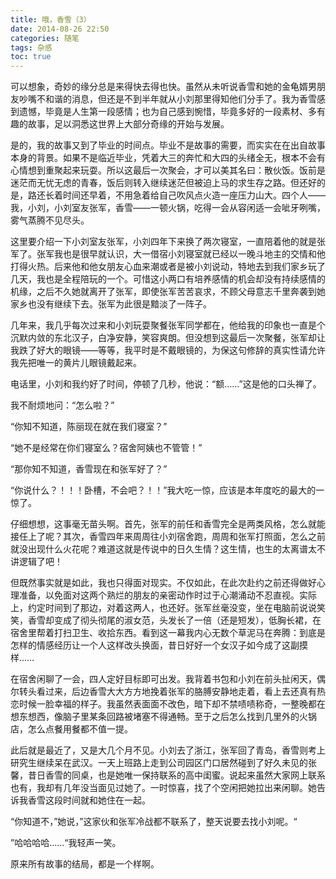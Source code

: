 ```yaml
---
title: 哦，香雪（3）
date: 2014-08-26 22:50
categories: 随笔
tags: 杂感
toc: true
---
```

可以想象，奇妙的缘分总是来得快去得也快。虽然从未听说香雪和她的金龟婿男朋友吵嘴不和谐的消息，但还是不到半年就从小刘那里得知他们分手了。我为香雪感到遗憾，毕竟是人生第一段感情；也为自己感到惋惜，毕竟多好的一段素材、多有趣的故事，足以洞悉这世界上大部分奇缘的开始与发展。

是的，我的故事又到了毕业的时间点。毕业不是故事的需要，而实实在在出自故事本身的背景。如果不是临近毕业，凭着大三的奔忙和大四的头绪全无，根本不会有心情想到重聚起来玩耍。所以这最后一次聚会，才可以美其名曰：散伙饭。饭前是迷茫而无忧无虑的青春，饭后则转入继续迷茫但被迫上马的求生存之路。但还好的是，路还长着时间还早着，不用急着给自己吹风点火造一座压力山大。四个人——我，小刘，小刘室友张军，香雪——一顿火锅，吃得一会从容闲适一会呲牙咧嘴，雾气蒸腾不见尽头。

这里要介绍一下小刘室友张军，小刘四年下来换了两次寝室，一直陪着他的就是张军了。张军我也是很早就认识，大一借宿小刘寝室就已经以一晚斗地主的交情和他打得火热。后来他和他女朋友心血来潮或者是被小刘说动，特地去到我们家乡玩了几天，我也是全程陪玩的一个。可惜这小两口有培养感情的机会却没有持续感情的机缘，之后不久她就离开了张军，即使张军苦苦哀求，不顾父母意志千里奔袭到她家乡也没有继续下去。张军为此很是黯淡了一阵子。

几年来，我几乎每次过来和小刘玩耍聚餐张军同学都在，他给我的印象也一直是个沉默内敛的东北汉子，白净安静，笑容爽朗。但没想到这最后一次聚餐，张军却让我跌了好大的眼镜——等等，我平时是不戴眼镜的，为保这句修辞的真实性请允许我先把唯一的黄片儿眼镜戴起来。

电话里，小刘和我约好了时间，停顿了几秒，他说：“额……”这是他的口头禅了。

我不耐烦地问：“怎么啦？”

“你知不知道，陈丽现在就在我们寝室？”

“她不是经常在你们寝室么？宿舍阿姨也不管管！”

“那你知不知道，香雪现在和张军好了？”

“你说什么？！！！卧槽，不会吧？！！”我大吃一惊，应该是本年度吃的最大的一惊了。

仔细想想，这事毫无苗头啊。首先，张军的前任和香雪完全是两类风格，怎么就能接任上了呢？其次，香雪四年来周周往小刘宿舍跑，周周和张军打照面，怎么之前就没出现什么火花呢？难道这就是传说中的日久生情？这生情，也生的太离谱太不讲逻辑了吧！

但既然事实就是如此，我也只得面对现实。不仅如此，在此次赴约之前还得做好心理准备，以免面对这两个熟烂的朋友的亲密动作时过于心潮涌动不忍直视。实际上，约定时间到了那边，对着这两人，也还好。张军丝毫没变，坐在电脑前说说笑笑，香雪却变成了彻头彻尾的淑女范，头发长了一倍（还是短发），低胸长裙，在宿舍里帮着打扫卫生、收拾东西。看到这一幕我内心无数个草泥马在奔腾：到底是怎样的情感经历让一个人这样改头换面，昔日好好一个女汉子如今成了这副摸样……

在宿舍闲聊了一会，四人定好目标即可出发。我背着书包和小刘在前头扯闲天，偶尔转头看过来，后边香雪大大方方地挽着张军的胳膊安静地走着，看上去还真有热恋时候一脸幸福的样子。我虽然表面面不改色，暗下却不禁啧啧称奇，一整晚都在想东想西，像脑子里某条回路被堵塞不得通畅。至于之后怎么找到几里外的火锅店，怎么点餐用餐都不值一提。

此后就是最近了，又是大几个月不见。小刘去了浙江，张军回了青岛，香雪则考上研究生继续呆在武汉。一天上班路上走到公司园区门口居然碰到了好久未见的张馨，昔日香雪的同桌，也是她唯一保持联系的高中闺蜜。说起来虽然大家网上联系也有，我却有几年没当面见过她了。一时惊喜，找了个空闲把她拉出来闲聊。她告诉我香雪这段时间就和她住在一起。

“你知道不，”她说，”这家伙和张军冷战都不联系了，整天说要去找小刘呢。“

”哈哈哈哈……“我轻声一笑。

原来所有故事的结局，都是一个样啊。





